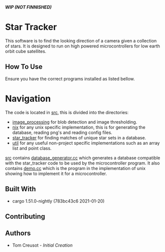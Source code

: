 ***WIP (NOT FINNISHED)***

# Star Tracker
This software is to find the looking direction of a camera given a collection of stars.
It is designed to run on high powered microcontrollers for low earth orbit cube satellites.

## How To Use
Ensure you have the correct programs installed as listed bellow.


# Navigation
The code is located in [src](src/), this is divided into the directories:
* [image_processing](src/image_processing) for blob detection and image thresholding.
* [nix](src/nix) for any unix specific implementation, this is for generating the database, reading png's and reading config files.
* [star_tracker](src/star_tracker) for finding matches of unique star sets in a database.
* [util](src/util) for any useful non-project specific implementations such as an array list and point class.

[src](src/) contains [database_generator.cc](src/database_generator.cc) which generates a database compatible with the star_tracker code to be used by the microcontroller program.
It also contains [demo.cc](src/demo.cc) which is the program in the implementation of unix showing how to implement it for a microcontroller.

## Built With
* cargo 1.51.0-nightly (783bc43c6 2021-01-20)

## Contributing

## Authors
* Tom Creusot - *Initial Creation*
